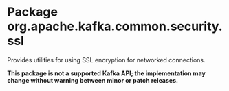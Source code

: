 # Package org.apache.kafka.common.security.ssl

Provides utilities for using SSL encryption for networked connections.

**This package is not a supported Kafka API; the implementation may change without warning between minor or patch
releases.**
